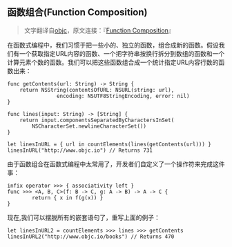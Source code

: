 函数组合(Function Composition)
----
>文字翻译自[objc](http://www.objc.io)，原文连接：『[Function Composition](http://www.objc.io/snippets/2.html)』

在函数式编程中，我们习惯于把一些小的、独立的函数，组合成新的函数。假设我们有一个获取指定URL内容的函数、一个把字符串按换行拆分到数组的函数和一个计算元素个数的函数。我们可以把这些函数组合成一个统计指定URL内容行数的函数出来：
	
	func getContents(url: String) -> String {
    	return NSString(contentsOfURL: NSURL(string: url), 
                    encoding: NSUTF8StringEncoding, error: nil)
	}

	func lines(input: String) -> [String] {
    	return input.componentsSeparatedByCharactersInSet(
            NSCharacterSet.newlineCharacterSet())
	}

	let linesInURL = { url in countElements(lines(getContents(url))) }
	linesInURL("http://www.objc.io") // Returns 731
	 
由于函数组合在函数式编程中太常用了，开发者们自定义了一个操作符来完成这件事：

	infix operator >>> { associativity left }
	func >>> <A, B, C>(f: B -> C, g: A -> B) -> A -> C {
    		return { x in f(g(x)) }
	}
现在,我们可以摆脱所有的嵌套语句了，重写上面的例子：

	let linesInURL2 = countElements >>> lines >>> getContents
	linesInURL2("http://www.objc.io/books") // Returns 470
	